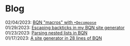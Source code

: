 # Blog

02/04/2023: [BQN "macros" with `•Decompose`](bqn-macros.md)  
01/29/2023: [Escaping backticks in my BQN site generator](escaping-backticks.md)  
01/23/2023: [Parsing nested lists in BQN](parsing-nested-lists-in-bqn.md)  
01/17/2023: [A site generator in 28 lines of BQN](site-generator-docs-0.md)
